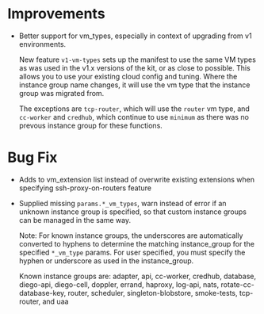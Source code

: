 # Improvements

- Better support for vm_types, especially in context of upgrading from v1 environments.

  New feature `v1-vm-types` sets up the manifest to use the same VM types as was used in the v1.x versions of the kit, or as close to possible.  This allows you to use your existing cloud config and tuning.  Where the instance group name changes, it will use the vm type that the instance group was migrated from.

  The exceptions are `tcp-router`, which will use the `router` vm type, and `cc-worker` and `credhub`, which continue to use `minimum` as there was no prevous instance group for these functions.

# Bug Fix

- Adds to vm_extension list instead of overwrite existing extensions when specifying ssh-proxy-on-routers feature

- Supplied missing `params.*_vm_types`, warn instead of error if an unknown instance group is specified, so that custom instance groups can be managed in the same way.

  Note:  For known instance groups, the underscores are automatically converted to hyphens to determine the matching instance_group for the specified `*_vm_type` params.  For user specified, you must specify the hyphen or underscore as used in the instance_group.

  Known instance groups are:
    adapter, api, cc-worker, credhub, database, diego-api, diego-cell, doppler, errand, haproxy, log-api, nats, rotate-cc-database-key, router, scheduler, singleton-blobstore, smoke-tests, tcp-router, and uaa

